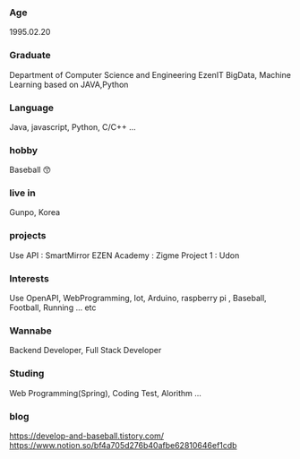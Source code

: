 ### Age
1995.02.20

### Graduate
Department of Computer Science and Engineering
EzenIT BigData, Machine Learning based on JAVA,Python
### Language 
Java, javascript, Python, C/C++ ...
### hobby
Baseball 😙
### live in
Gunpo, Korea


### projects
Use API : SmartMirror
EZEN Academy : Zigme
Project 1 : Udon

### Interests
Use OpenAPI, WebProgramming, Iot, Arduino, raspberry pi , Baseball, Football, Running ... etc

### Wannabe
Backend Developer, Full Stack Developer

### Studing
Web Programming(Spring), Coding Test, Alorithm ...

### blog
https://develop-and-baseball.tistory.com/
https://www.notion.so/bf4a705d276b40afbe62810646ef1cdb

